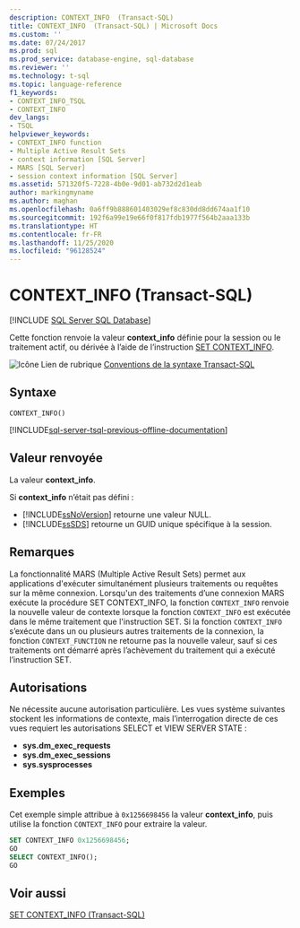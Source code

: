 ```yaml
---
description: CONTEXT_INFO  (Transact-SQL)
title: CONTEXT_INFO  (Transact-SQL) | Microsoft Docs
ms.custom: ''
ms.date: 07/24/2017
ms.prod: sql
ms.prod_service: database-engine, sql-database
ms.reviewer: ''
ms.technology: t-sql
ms.topic: language-reference
f1_keywords:
- CONTEXT_INFO_TSQL
- CONTEXT_INFO
dev_langs:
- TSQL
helpviewer_keywords:
- CONTEXT_INFO function
- Multiple Active Result Sets
- context information [SQL Server]
- MARS [SQL Server]
- session context information [SQL Server]
ms.assetid: 571320f5-7228-4b0e-9d01-ab732d2d1eab
author: markingmyname
ms.author: maghan
ms.openlocfilehash: 0a6ff9b888601403029ef8c830dd8dd674aa1f10
ms.sourcegitcommit: 192f6a99e19e66f0f817fdb1977f564b2aaa133b
ms.translationtype: HT
ms.contentlocale: fr-FR
ms.lasthandoff: 11/25/2020
ms.locfileid: "96128524"
---
```

# <a name="context_info--transact-sql"></a>CONTEXT_INFO  (Transact-SQL)
[!INCLUDE [SQL Server SQL Database](../../includes/applies-to-version/sql-asdb.md)]

Cette fonction renvoie la valeur **context_info** définie pour la session ou le traitement actif, ou dérivée à l’aide de l’instruction [SET CONTEXT_INFO](../../t-sql/statements/set-context-info-transact-sql.md).
  
![Icône Lien de rubrique](../../database-engine/configure-windows/media/topic-link.gif "Icône du lien de rubrique") [Conventions de la syntaxe Transact-SQL](../../t-sql/language-elements/transact-sql-syntax-conventions-transact-sql.md)
  
## <a name="syntax"></a>Syntaxe  
  
```syntaxsql
CONTEXT_INFO()  
```  

[!INCLUDE[sql-server-tsql-previous-offline-documentation](../../includes/sql-server-tsql-previous-offline-documentation.md)]

## <a name="return-value"></a>Valeur renvoyée
La valeur **context_info**.
  
Si **context_info** n’était pas défini :
-   [!INCLUDE[ssNoVersion](../../includes/ssnoversion-md.md)] retourne une valeur NULL.  
-   [!INCLUDE[ssSDS](../../includes/sssds-md.md)] retourne un GUID unique spécifique à la session.  
  
## <a name="remarks"></a>Remarques  
La fonctionnalité MARS (Multiple Active Result Sets) permet aux applications d'exécuter simultanément plusieurs traitements ou requêtes sur la même connexion. Lorsqu'un des traitements d’une connexion MARS exécute la procédure SET CONTEXT_INFO, la fonction `CONTEXT_INFO` renvoie la nouvelle valeur de contexte lorsque la fonction `CONTEXT_INFO` est exécutée dans le même traitement que l'instruction SET. Si la fonction `CONTEXT_INFO` s’exécute dans un ou plusieurs autres traitements de la connexion, la fonction `CONTEXT_FUNCTION` ne retourne pas la nouvelle valeur, sauf si ces traitements ont démarré après l’achèvement du traitement qui a exécuté l’instruction SET.
  
## <a name="permissions"></a>Autorisations  
Ne nécessite aucune autorisation particulière. Les vues système suivantes stockent les informations de contexte, mais l’interrogation directe de ces vues requiert les autorisations SELECT et VIEW SERVER STATE :
- **sys.dm_exec_requests**
- **sys.dm_exec_sessions**
- **sys.sysprocesses**
  
## <a name="examples"></a>Exemples  
Cet exemple simple attribue à `0x1256698456` la valeur **context_info**, puis utilise la fonction `CONTEXT_INFO` pour extraire la valeur.
  
```sql
SET CONTEXT_INFO 0x1256698456;  
GO  
SELECT CONTEXT_INFO();  
GO  
```  
  
## <a name="see-also"></a>Voir aussi
[SET CONTEXT_INFO &#40;Transact-SQL&#41;](../../t-sql/statements/set-context-info-transact-sql.md)
  
  
